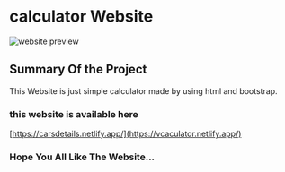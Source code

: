 # calculator Website
![website preview](https://vcaculator.netlify.app/)


## Summary Of the Project
This Website is just simple calculator made by using html and bootstrap.

### this website is available here

[https://carsdetails.netlify.app/](https://vcaculator.netlify.app/)

### Hope You All Like The Website...

